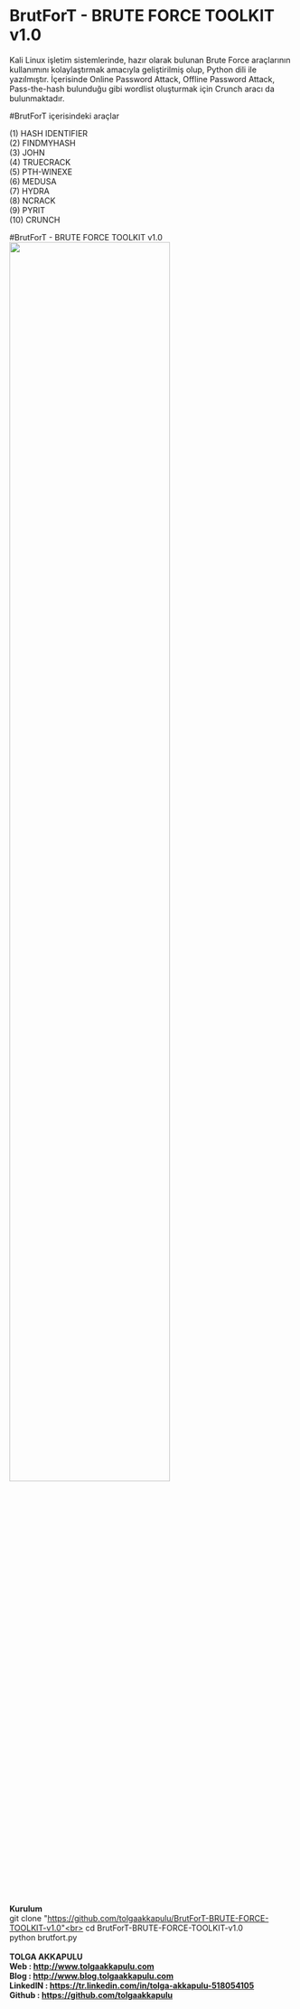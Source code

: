 # BrutForT - BRUTE FORCE TOOLKIT v1.0

Kali Linux işletim sistemlerinde, hazır olarak bulunan Brute Force araçlarının kullanımını kolaylaştırmak
amacıyla geliştirilmiş olup, Python dili ile yazılmıştır. İçerisinde Online Password Attack, Offline 
Password Attack, Pass-the-hash bulunduğu gibi wordlist oluşturmak için Crunch aracı da bulunmaktadır.

#BrutForT içerisindeki araçlar

(1) HASH IDENTIFIER<br>
(2) FINDMYHASH<br>
(3) JOHN<br>
(4) TRUECRACK<br>
(5) PTH-WINEXE<br>
(6) MEDUSA<br>
(7) HYDRA<br>
(8) NCRACK<br>
(9) PYRIT<br>
(10) CRUNCH<br>

#BrutForT - BRUTE FORCE TOOLKIT v1.0
<img src="www.blog.tolgaakkapulu.com/images/programlama/brutfort.png" width="75%">
<br><br>
<b>Kurulum</b><br>
git clone "https://github.com/tolgaakkapulu/BrutForT-BRUTE-FORCE-TOOLKIT-v1.0"<br>
cd BrutForT-BRUTE-FORCE-TOOLKIT-v1.0<br>
python brutfort.py<br>
<br>
<b>TOLGA AKKAPULU<br>
Web      : http://www.tolgaakkapulu.com<br>
Blog     : http://www.blog.tolgaakkapulu.com<br>
LinkedIN : https://tr.linkedin.com/in/tolga-akkapulu-518054105<br>
Github   : https://github.com/tolgaakkapulu</b>
